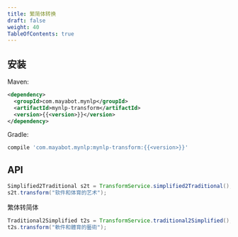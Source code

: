 ```yaml
---
title: 繁简体转换
draft: false
weight: 40
TableOfContents: true
---
```

## 安装

Maven:
```xml
<dependency>
  <groupId>com.mayabot.mynlp</groupId>
  <artifactId>mynlp-transform</artifactId>
  <version>{{<version>}}</version>
</dependency>
```

Gradle:

```gradle
compile 'com.mayabot.mynlp:mynlp-transform:{{<version>}}'
```

## API

```java
Simplified2Traditional s2t = TransformService.simplified2Traditional();
s2t.transform("软件和体育的艺术");
```

繁体转简体
```java
Traditional2Simplified t2s = TransformService.traditional2Simplified();
t2s.transform("軟件和體育的藝術");